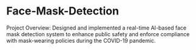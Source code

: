 # Face-Mask-Detection
Project Overview: Designed and implemented a real-time AI-based face mask detection system to enhance public safety and enforce compliance with mask-wearing policies during the COVID-19 pandemic.
